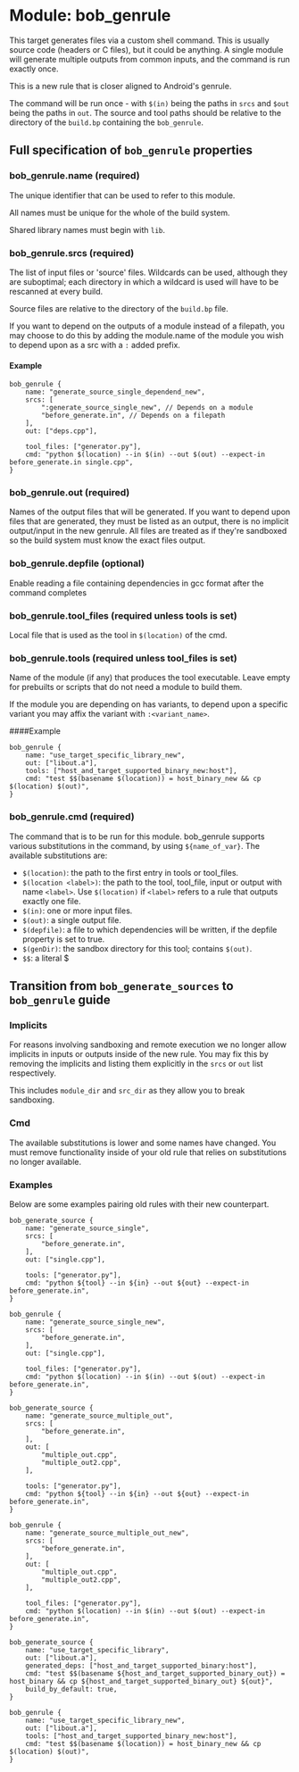 Module: bob_genrule
===========================

This target generates files via a custom shell command. This is usually source
code (headers or C files), but it could be anything. A single module will
generate multiple outputs from common inputs, and the command is run exactly
once.

This is a new rule that is closer aligned to Android's genrule.

The command will be run once - with `$(in)` being the paths in
`srcs` and `$out` being the paths in `out`.
The source and tool paths should be relative to the directory of the
`build.bp` containing the `bob_genrule`.

## Full specification of `bob_genrule` properties

### **bob_genrule.name** (required)

The unique identifier that can be used to refer to this module.

All names must be unique for the whole of the build system.

Shared library names must begin with `lib`.

### **bob_genrule.srcs** (required)
The list of input files or 'source' files. Wildcards can be used, although they are suboptimal;
each directory in which a wildcard is used will have to be rescanned at every
build.

Source files are relative to the directory of the `build.bp` file.

If you want to depend on the outputs of a module instead of a filepath,
you may choose to do this by adding the module.name of the module you wish to
depend upon as a src with a `:` added prefix.

#### Example
```bp
bob_genrule {
    name: "generate_source_single_dependend_new",
    srcs: [
        ":generate_source_single_new", // Depends on a module
        "before_generate.in", // Depends on a filepath
    ],
    out: ["deps.cpp"],

    tool_files: ["generator.py"],
    cmd: "python $(location) --in $(in) --out $(out) --expect-in before_generate.in single.cpp",
}
```

### **bob_genrule.out** (required)

Names of the output files that will be generated. If you want
to depend upon files that are generated, they must be listed as an output,
there is no implicit output/input in the new genrule. All files are treated as if
they're sandboxed so the build system must know the exact files output.

### **bob_genrule.depfile** (optional)

Enable reading a file containing dependencies in gcc format after the command completes

### **bob_genrule.tool_files** (required unless tools is set)

Local file that is used as the tool in `$(location)` of the cmd.

### **bob_genrule.tools** (required unless tool_files is set)

Name of the module (if any) that produces the tool executable. Leave empty
for prebuilts or scripts that do not need a module to build them.

If the module you are depending on has variants, to depend upon a specific variant
you may affix the variant with `:<variant_name>`.

####Example
```bp
bob_genrule {
    name: "use_target_specific_library_new",
    out: ["libout.a"],
    tools: ["host_and_target_supported_binary_new:host"],
    cmd: "test $$(basename $(location)) = host_binary_new && cp $(location) $(out)",
}
```

### **bob_genrule.cmd** (required)
The command that is to be run for this module. bob_genrule supports various
substitutions in the command, by using `${name_of_var}`. The
available substitutions are:

 - `$(location)`: the path to the first entry in tools or tool_files.
 - `$(location <label>)`: the path to the tool, tool_file, input or output with name `<label>`. Use `$(location)` if `<label>` refers to a rule that outputs exactly one file.
 - `$(in)`: one or more input files.
 - `$(out)`: a single output file.
 - `$(depfile)`: a file to which dependencies will be written, if the depfile property is set to true.
 - `$(genDir)`: the sandbox directory for this tool; contains `$(out)`.
 - `$$`: a literal $

## Transition from `bob_generate_sources` to `bob_genrule` guide

### Implicits

For reasons involving sandboxing and remote execution we no longer allow
implicits in inputs or outputs inside of the new rule. You may fix this by removing
the implicits and listing them explicitly in the `srcs` or `out` list respectively.

This includes `module_dir` and `src_dir` as they allow you to break sandboxing.

### Cmd

The available substitutions is lower and some names have changed. You must remove functionality
inside of your old rule that relies on substitutions no longer available.

### Examples
Below are some examples pairing old rules with their new counterpart.

```bp
bob_generate_source {
    name: "generate_source_single",
    srcs: [
        "before_generate.in",
    ],
    out: ["single.cpp"],

    tools: ["generator.py"],
    cmd: "python ${tool} --in ${in} --out ${out} --expect-in before_generate.in",
}

bob_genrule {
    name: "generate_source_single_new",
    srcs: [
        "before_generate.in",
    ],
    out: ["single.cpp"],

    tool_files: ["generator.py"],
    cmd: "python $(location) --in $(in) --out $(out) --expect-in before_generate.in",
}

bob_generate_source {
    name: "generate_source_multiple_out",
    srcs: [
        "before_generate.in",
    ],
    out: [
        "multiple_out.cpp",
        "multiple_out2.cpp",
    ],

    tools: ["generator.py"],
    cmd: "python ${tool} --in ${in} --out ${out} --expect-in before_generate.in",
}

bob_genrule {
    name: "generate_source_multiple_out_new",
    srcs: [
        "before_generate.in",
    ],
    out: [
        "multiple_out.cpp",
        "multiple_out2.cpp",
    ],

    tool_files: ["generator.py"],
    cmd: "python $(location) --in $(in) --out $(out) --expect-in before_generate.in",
}

bob_generate_source {
    name: "use_target_specific_library",
    out: ["libout.a"],
    generated_deps: ["host_and_target_supported_binary:host"],
    cmd: "test $$(basename ${host_and_target_supported_binary_out}) = host_binary && cp ${host_and_target_supported_binary_out} ${out}",
    build_by_default: true,
}

bob_genrule {
    name: "use_target_specific_library_new",
    out: ["libout.a"],
    tools: ["host_and_target_supported_binary_new:host"],
    cmd: "test $$(basename $(location)) = host_binary_new && cp $(location) $(out)",
}
```

